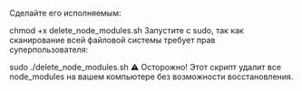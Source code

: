 Сделайте его исполняемым:

chmod +x delete_node_modules.sh
Запустите с sudo, так как сканирование всей файловой системы требует прав суперпользователя:

sudo ./delete_node_modules.sh
⚠️ Осторожно! Этот скрипт удалит все node_modules на вашем компьютере без возможности восстановления.
